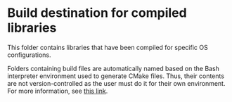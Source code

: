 # Build destination for compiled libraries

This folder contains libraries that have been compiled for specific OS configurations.

Folders containing build files are automatically named based on the Bash interpreter environment used to generate CMake files. Thus, their contents are not version-controlled as the user must do it for their own environment. For more information, see [this link](https://stackoverflow.com/a/8597411).
